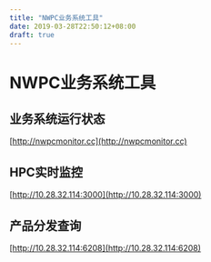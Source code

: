 ```yaml
---
title: "NWPC业务系统工具"
date: 2019-03-28T22:50:12+08:00
draft: true
---
```


# NWPC业务系统工具

## 业务系统运行状态

[http://nwpcmonitor.cc](http://nwpcmonitor.cc)


## HPC实时监控

[http://10.28.32.114:3000](http://10.28.32.114:3000)

## 产品分发查询

[http://10.28.32.114:6208](http://10.28.32.114:6208)


